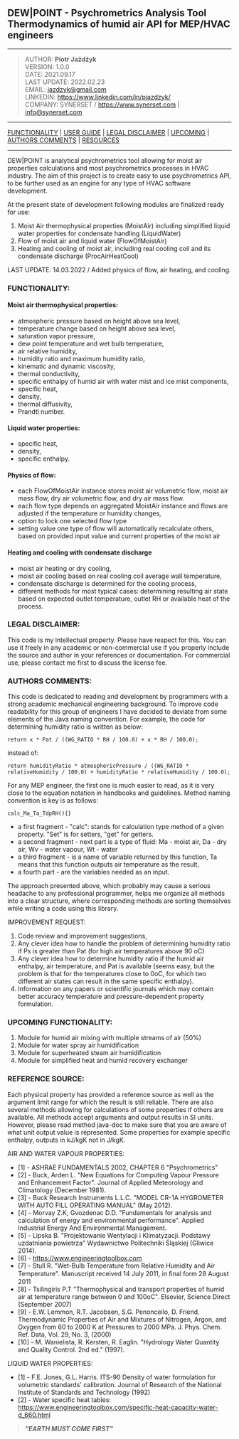 ## DEW|POINT - Psychrometrics Analysis Tool <br> Thermodynamics of humid air API for MEP/HVAC engineers

---

> AUTHOR: <b>Piotr Jażdżyk</b> <br>
> VERSION: 1.0.0 <br>
> DATE: 2021.09.17<br>
> LAST UPDATE: 2022.02.23<br>
> EMAIL: jazdzyk@gmail.com<br>
> LINKEDIN: https://www.linkedin.com/in/pjazdzyk/ <br>
> COMPANY: SYNERSET / https://www.synerset.com | info@synerset.com <br>

---
[FUNCTIONALITY](#FUNCTIONALITY:) | [USER GUIDE](README_GUIDE.MD) | [LEGAL DISCLAIMER](#LEGAL-DISCLAIMER:) | [UPCOMING](#UPCOMING-FUNCTIONALITY:) | [AUTHORS COMMENTS](#AUTHORS-COMMENTS:) | [RESOURCES](#REFERENCE-SOURCE:)

---
DEW|POINT is analytical psychrometrics tool allowing for moist air properties calculations and most psychrometrics processes in HVAC industry. The aim of this project is to create easy to use psychrometrics API, to be further 
used as an engine for any type of HVAC software development.

At the present state of development following modules are finalized ready for use:
1. Moist Air thermophysical properties (MoistAir) including simplified liquid water properties for condensate handling (LiquidWater)
2. Flow of moist air and liquid water (FlowOfMoistAir)
3. Heating and cooling of moist air, including real cooling coil and its condensate discharge (ProcAirHeatCool)

LAST UPDATE: 14.03.2022 / Added physics of flow, air heating, and cooling.

### FUNCTIONALITY:
#### Moist air thermophysical properties:
* atmospheric pressure based on height above sea level,
* temperature change based on height above sea level,
* saturation vapor pressure,
* dew point temperature and wet bulb temperature,
* air relative humidity,
* humidity ratio and maximum humidity ratio,
* kinematic and dynamic viscosity,
* thermal conductivity,
* specific enthalpy of humid air with water mist and ice mist components,
* specific heat,
* density,
* thermal diffusivity,
* Prandtl number.

#### Liquid water properties:
* specific heat,
* density,
* specific enthalpy.

#### Physics of flow:
* each FlowOfMoistAir instance stores moist air volumetric flow, moist air mass flow, dry air volumetric flow, and dry air mass flow.
* each flow type depends on aggregated MoistAir instance and flows are adjusted if the temperature or humidity changes,
* option to lock one selected flow type
* setting value one type of flow will automatically recalculate others, based on provided input value and current properties of the moist air

#### Heating and cooling with condensate discharge
* moist air heating or dry cooling,
* moist air cooling based on real cooling coil average wall temperature,
* condensate discharge is determined for the cooling process,
* different methods for most typical cases: determining resulting air state based on expected outlet temperature, outlet RH or available heat of the process.

### LEGAL DISCLAIMER:
This code is my intellectual property. Please have respect for this. You can use it freely in any academic or non-commercial use if you
properly include the source and author in your references or documentation. For commercial use, please contact me first to discuss the license fee.

### AUTHORS COMMENTS:
This code is dedicated to reading and development by programmers with a strong academic mechanical engineering background.
To improve code readability for this group of engineers I have decided to deviate from some elements of the Java naming convention.
For example, the code for determining humidity ratio is written as below:
```
return x * Pat / ((WG_RATIO * RH / 100.0) + x * RH / 100.0);
```
instead of:
```
return humidityRatio * atmosphericPressure / ((WG_RATIO * relativeHumidity / 100.0) + humidityRatio * relativeHumidity / 100.0);
```
For any MEP engineer, the first one is much easier to read, as it is very close to the equation notation in handbooks and guidelines.
Method naming convention is key is as follows:
```
calc_Ma_Ta_TdpRH(){}
```
- a first fragment - "calc": stands for calculation type method of a given property. "Set" is for setters, "get" for getters.
- a second fragment - next part is a type of fluid: Ma - moist air, Da - dry air, Wv - water vapour, Wt - water
- a third fragment - is a name of variable returned by this function, Ta means that this function outputs air temperature as the result,
- a fourth part - are the variables needed as an input.

The approach presented above, which probably may cause a serious headache to any professional programmer, helps me organize all methods into a clear
structure, where corresponding methods are sorting themselves while writing a code using this library.

IMPROVEMENT REQUEST:
1. Code review and improvement suggestions,
2. Any clever idea how to handle the problem of determining humidity ratio if Ps is greater than Pat (for high air temperatures above 90 oC)
3. Any clever idea how to determine humidity ratio if the humid air enthalpy, air temperature, and Pat is available (seems easy, but the problem is that for the temperatures close to 0oC,
   for which two different air states can result in the same specific enthalpy).
4. Information on any papers or scientific journals which may contain better accuracy temperature and pressure-dependent property formulation.

### UPCOMING FUNCTIONALITY:
1. Module for humid air mixing with multiple streams of air (50%)
2. Module for water spray air humidification
3. Module for superheated steam air humidification
4. Module for simplified heat and humid recovery exchanger

### REFERENCE SOURCE:

Each physical property has provided a reference source as well as the argument limit range for which the result is still reliable. There are also several methods allowing for calculations of some properties if others are available.
All methods accept arguments and output results in SI units. However, please read method java-doc to make sure that you are aware of what unit output value is represented. Some properties for example specific enthalpy,
outputs in kJ/kgK not in J/kgK.

AIR AND WATER VAPOUR PROPERTIES:
* [1] - ASHRAE FUNDAMENTALS 2002, CHAPTER 6 "Psychrometrics"
* [2] - Buck, Arden L. "New Equations for Computing Vapour Pressure and Enhancement Factor". Journal of Applied Meteorology and Climatology (December 1981).
* [3] - Buck Research Instruments L.L.C. "MODEL CR-1A HYGROMETER WITH AUTO FILL OPERATING MANUAL" (May 2012).
* [4] - Morvay Z.K, Gvozdenac D.D. "Fundamentals for analysis and calculation of energy and environmental performance". Applied Industrial Energy And Environmental Management.
* [5] - Lipska B. "Projektowanie Wentylacji i Klimatyzacji. Podstawy uzdatniania powietrza" Wydawnictwo Politechniki Śląskiej (Gliwice  2014).
* [6] - https://www.engineeringtoolbox.com
* [7] - Stull R. "Wet-Bulb Temperature from Relative Humidity and Air Temperature". Manuscript received 14 July 2011, in ﬁnal form 28 August 2011
* [8] - Tsilingiris P.T "Thermophysical and transport properties of humid air at temperature range between 0 and 100oC". Elsevier, Science Direct (September 2007)
* [9] - E.W. Lemmon, R.T. Jacobsen, S.G. Penoncello, D. Friend. Thermodynamic Properties of Air and Mixtures of Nitrogen, Argon, and Oxygen from 60 to 2000 K at Pressures to 2000 MPa. J. Phys. Chem. Ref. Data, Vol. 29, No. 3, (2000)
* [10] - M. Wanielista, R. Kersten,  R. Eaglin. "Hydrology Water Quantity and Quality Control. 2nd ed." (1997).

LIQUID WATER PROPERTIES:
* [1] - F.E. Jones, G.L. Harris. ITS-90 Density of water formulation for volumetric standards' calibration. Journal of Research of the National Institute of Standards and Technology (1992)
* [2] - Water specific heat tables: https://www.engineeringtoolbox.com/specific-heat-capacity-water-d_660.html

> <b>*"EARTH MUST COME FIRST"*</b>